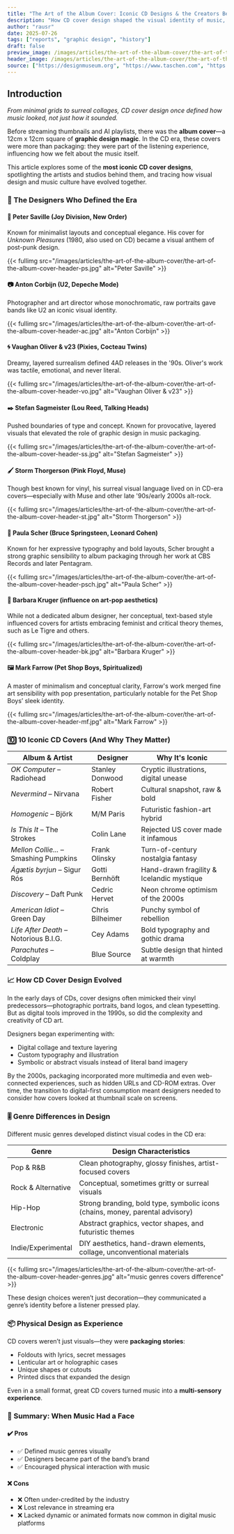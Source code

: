 ```yaml
---
title: "The Art of the Album Cover: Iconic CD Designs & the Creators Behind Them"
description: "How CD cover design shaped the visual identity of music, from surreal artwork to bold branding."
author: "rausr"
date: 2025-07-26
tags: ["reports", "graphic design", "history"]
draft: false
preview_image: /images/articles/the-art-of-the-album-cover/the-art-of-the-album-cover-1.jpg
header_image: /images/articles/the-art-of-the-album-cover/the-art-of-the-album-cover-header.jpg
source: ["https://designmuseum.org", "https://www.taschen.com", "https://uniteditions.com", "https://albumartarchive.org", "https://www.theguardian.com/music"]
---
```


## Introduction
*From minimal grids to surreal collages, CD cover design once defined how music looked, not just how it sounded.*

Before streaming thumbnails and AI playlists, there was the **album cover**—a 12cm x 12cm square of **graphic design magic**. In the CD era, these covers were more than packaging: they were part of the listening experience, influencing how we felt about the music itself.

This article explores some of the **most iconic CD cover designs**, spotlighting the artists and studios behind them, and tracing how visual design and music culture have evolved together.


### 🎨 The Designers Who Defined the Era

#### 🧠 Peter Saville (Joy Division, New Order)
Known for minimalist layouts and conceptual elegance. His cover for *Unknown Pleasures* (1980, also used on CD) became a visual anthem of post-punk design.

{{< fullimg src="/images/articles/the-art-of-the-album-cover/the-art-of-the-album-cover-header-ps.jpg" alt="Peter Saville" >}}

#### 📷 Anton Corbijn (U2, Depeche Mode)
Photographer and art director whose monochromatic, raw portraits gave bands like U2 an iconic visual identity.

{{< fullimg src="/images/articles/the-art-of-the-album-cover/the-art-of-the-album-cover-header-ac.jpg" alt="Anton Corbijn" >}}

#### 🌀 Vaughan Oliver & v23 (Pixies, Cocteau Twins)
Dreamy, layered surrealism defined 4AD releases in the '90s. Oliver's work was tactile, emotional, and never literal.

{{< fullimg src="/images/articles/the-art-of-the-album-cover/the-art-of-the-album-cover-header-vo.jpg" alt="Vaughan Oliver & v23" >}}

#### ✒️ Stefan Sagmeister (Lou Reed, Talking Heads)
Pushed boundaries of type and concept. Known for provocative, layered visuals that elevated the role of graphic design in music packaging.

{{< fullimg src="/images/articles/the-art-of-the-album-cover/the-art-of-the-album-cover-header-ss.jpg" alt="Stefan Sagmeister" >}}

#### 🖌️ Storm Thorgerson (Pink Floyd, Muse)
Though best known for vinyl, his surreal visual language lived on in CD-era covers—especially with Muse and other late '90s/early 2000s alt-rock.

{{< fullimg src="/images/articles/the-art-of-the-album-cover/the-art-of-the-album-cover-header-st.jpg" alt="Storm Thorgerson" >}}

#### 📐 Paula Scher (Bruce Springsteen, Leonard Cohen)
Known for her expressive typography and bold layouts, Scher brought a strong graphic sensibility to album packaging through her work at CBS Records and later Pentagram.

{{< fullimg src="/images/articles/the-art-of-the-album-cover/the-art-of-the-album-cover-header-psch.jpg" alt="Paula Scher" >}}

#### 🧩 Barbara Kruger (influence on art-pop aesthetics)
While not a dedicated album designer, her conceptual, text-based style influenced covers for artists embracing feminist and critical theory themes, such as Le Tigre and others.

{{< fullimg src="/images/articles/the-art-of-the-album-cover/the-art-of-the-album-cover-header-bk.jpg" alt="Barbara Kruger" >}}

#### 🖼️ Mark Farrow (Pet Shop Boys, Spiritualized)
A master of minimalism and conceptual clarity, Farrow's work merged fine art sensibility with pop presentation, particularly notable for the Pet Shop Boys’ sleek identity.

{{< fullimg src="/images/articles/the-art-of-the-album-cover/the-art-of-the-album-cover-header-mf.jpg" alt="Mark Farrow" >}}


### 🔟 10 Iconic CD Covers (And Why They Matter)

| Album & Artist            | Designer            | Why It's Iconic                          |
|--------------------------|---------------------|------------------------------------------|
| *OK Computer* – Radiohead| Stanley Donwood     | Cryptic illustrations, digital unease    |
| *Nevermind* – Nirvana    | Robert Fisher       | Cultural snapshot, raw & bold            |
| *Homogenic* – Björk      | M/M Paris           | Futuristic fashion-art hybrid            |
| *Is This It* – The Strokes| Colin Lane          | Rejected US cover made it infamous       |
| *Mellon Collie...* – Smashing Pumpkins| Frank Olinsky       | Turn-of-century nostalgia fantasy        |
| *Ágætis byrjun* – Sigur Rós| Gotti Bernhöft      | Hand-drawn fragility & Icelandic mystique|
| *Discovery* – Daft Punk  | Cedric Hervet       | Neon chrome optimism of the 2000s        |
| *American Idiot* – Green Day| Chris Bilheimer     | Punchy symbol of rebellion               |
| *Life After Death* – Notorious B.I.G.| Cey Adams           | Bold typography and gothic drama         |
| *Parachutes* – Coldplay  | Blue Source         | Subtle design that hinted at warmth      |


### 📈 How CD Cover Design Evolved

In the early days of CDs, cover designs often mimicked their vinyl predecessors—photographic portraits, band logos, and clean typesetting. But as digital tools improved in the 1990s, so did the complexity and creativity of CD art.

Designers began experimenting with:
- Digital collage and texture layering
- Custom typography and illustration
- Symbolic or abstract visuals instead of literal band imagery

By the 2000s, packaging incorporated more multimedia and even web-connected experiences, such as hidden URLs and CD-ROM extras. Over time, the transition to digital-first consumption meant designers needed to consider how covers looked at thumbnail scale on screens.


### 🎚️ Genre Differences in Design

Different music genres developed distinct visual codes in the CD era:

| Genre              | Design Characteristics                                                                 |
|--------------------|----------------------------------------------------------------------------------------|
| Pop & R&B          | Clean photography, glossy finishes, artist-focused covers                             |
| Rock & Alternative | Conceptual, sometimes gritty or surreal visuals                                       |
| Hip-Hop            | Strong branding, bold type, symbolic icons (chains, money, parental advisory)         |
| Electronic         | Abstract graphics, vector shapes, and futuristic themes                               |
| Indie/Experimental | DIY aesthetics, hand-drawn elements, collage, unconventional materials                |

{{< fullimg src="/images/articles/the-art-of-the-album-cover/the-art-of-the-album-cover-header-genres.jpg" alt="music genres covers difference" >}}

These design choices weren’t just decoration—they communicated a genre’s identity before a listener pressed play.


### 📦 Physical Design as Experience

CD covers weren’t just visuals—they were **packaging stories**:
- Foldouts with lyrics, secret messages
- Lenticular art or holographic cases
- Unique shapes or cutouts
- Printed discs that expanded the design

Even in a small format, great CD covers turned music into a **multi-sensory experience**.

### 🧠 Summary: When Music Had a Face

#### ✔️ Pros
- ✅ Defined music genres visually
- ✅ Designers became part of the band’s brand
- ✅ Encouraged physical interaction with music

#### ❌ Cons
- ❌ Often under-credited by the industry
- ❌ Lost relevance in streaming era
- ❌ Lacked dynamic or animated formats now common in digital music platforms
